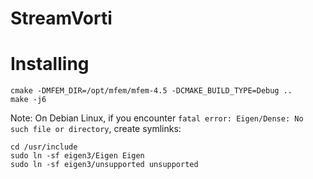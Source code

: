 # StreamVorti

# Installing

    cmake -DMFEM_DIR=/opt/mfem/mfem-4.5 -DCMAKE_BUILD_TYPE=Debug ..
    make -j6

Note: On Debian Linux, if you encounter `fatal error: Eigen/Dense: No such file or directory`, create symlinks:

    cd /usr/include
    sudo ln -sf eigen3/Eigen Eigen
    sudo ln -sf eigen3/unsupported unsupported

